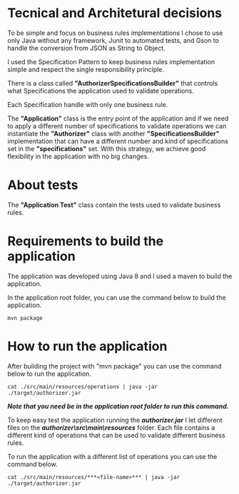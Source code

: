 # Tecnical and Architetural decisions

To be simple and focus on business rules implementations I chose to use only Java without any framework, Junit to automated tests, and Gson to handle the conversion from JSON as String to Object.

I used the Specification Pattern to keep business rules implementation simple and respect the single responsibility principle. 

There is a class called **"AuthorizerSpecificationsBuilder"** that controls what Specifications the application used to validate operations.

Each Specification handle with only one business rule.

The **"Application"** class is the entry point of the application and if we need to apply a different number of specifications to validate operations we can instantiate the **"Authorizer"** class with another **"SpecificationsBuilder"** implementation that can have a different number and kind of specifications set in the **"specifications"** set. With this strategy, we achieve good flexibility in the application with no big changes.


# About tests

The **"Application Test"** class contain the tests used to validate business rules.


# Requirements to build the application

The application was developed using Java 8 and I used a maven to build the application.

In the application root folder, you can use the command below to build the application.

```
mvn package
```


# How to run the application

After building the project with "mvn package" you can use the command below to run the application.

```
cat ./src/main/resources/operations | java -jar ./target/authorizer.jar
```

***Note that you need be in the application root folder to run this command.***

To keep easy test the application running the ***authorizer.jar*** I let different files on the ***authorizer\src\main\resources*** folder. Each file contains a different kind of operations that can be used to validate different business rules. 

To run the application with a different list of operations you can use the command below.

```
cat ./src/main/resources/***<file-name>*** | java -jar ./target/authorizer.jar
```


